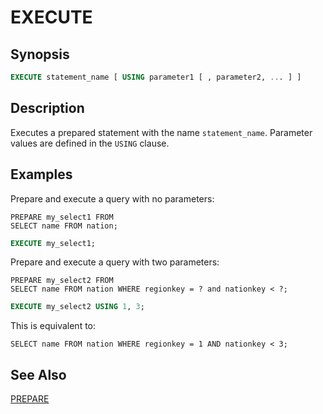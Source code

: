
EXECUTE
=======

Synopsis
--------

``` sql
EXECUTE statement_name [ USING parameter1 [ , parameter2, ... ] ]
```

Description
-----------

Executes a prepared statement with the name `statement_name`. Parameter values are defined in the `USING` clause.

Examples
--------

Prepare and execute a query with no parameters:

    PREPARE my_select1 FROM
    SELECT name FROM nation;

``` sql
EXECUTE my_select1;
```

Prepare and execute a query with two parameters:

    PREPARE my_select2 FROM
    SELECT name FROM nation WHERE regionkey = ? and nationkey < ?;

``` sql
EXECUTE my_select2 USING 1, 3;
```

This is equivalent to:

    SELECT name FROM nation WHERE regionkey = 1 AND nationkey < 3;

See Also
--------

[PREPARE](./prepare.md)
